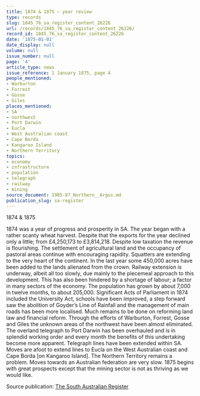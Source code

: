 ```yaml
---
title: 1874 & 1875 — year review
type: records
slug: 1845_76_sa_register_content_26226
url: /records/1845_76_sa_register_content_26226/
record_id: 1845_76_sa_register_content_26226
date: '1875-01-01'
date_display: null
volume: null
issue_number: null
page: '4'
article_type: news
issue_reference: 1 January 1875, page 4
people_mentioned:
- Warburton
- Forrest
- Gosse
- Giles
places_mentioned:
- SA
- northwest
- Port Darwin
- Eucla
- West Australian coast
- Cape Borda
- Kangaroo Island
- Northern Territory
topics:
- economy
- infrastructure
- population
- telegraph
- railway
- mining
source_document: 1985-87_Northern__Argus.md
publication_slug: sa-register
---
```


1874 & 1875

1874 was a year of progress and prosperity in SA.  The year began with a rather scanty wheat harvest.  Despite that the exports for the year declined only a little; from £4,250,173 to £3,814,218.  Despite low taxation the revenue is flourishing.  The settlement of agricultural land and the occupancy of pastoral areas continue with encouraging rapidity.  Squatters are extending to the very heart of the continent.  In the last year some 450,000 acres have been added to the lands alienated from the crown.  Railway extension is underway, albeit all too slowly, due mainly to the piecemeal approach to this development.  This has also been hindered by a shortage of labour; a factor in many sectors of the economy.  The population has grown by about 7,000 in twelve months, to about 205,000.  Significant Acts of Parliament in 1874 included the University Act, schools have been improved, a step forward saw the abolition of Goyder’s Line of Rainfall and the management of main roads has been more localised.  Much remains to be done on reforming land law and financial reform.  Through the efforts of Warburton, Forrest, Gosse and Giles the unknown areas of the northwest have been almost eliminated.  The overland telegraph to Port Darwin has been overhauled and is in splendid working order and every month the benefits of this undertaking become more apparent.  Telegraph lines have been extended within SA.  Moves are afoot to extend lines to Eucla on the West Australian coast and Cape Borda [on Kangaroo Island].  The Northern Territory remains a problem.  Moves towards an Australian federation are very slow.  1875 begins with great prospects except that the mining sector is not as thriving as we would like.

Source publication: [The South Australian Register](/publications/sa-register/)
